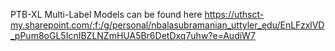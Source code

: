 PTB-XL Multi-Label Models can be found here
https://uthsct-my.sharepoint.com/:f:/g/personal/nbalasubramanian_uttyler_edu/EnLFzxlVD_pPum8oGL5IcnIBZLNZmHUA5Br6DetDxq7uhw?e=AudiW7
